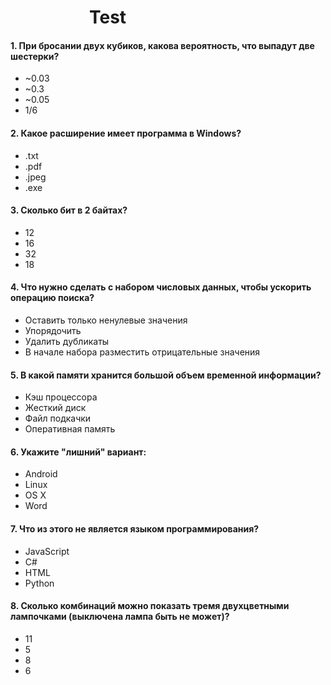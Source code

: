 #                    Test

#### 1. При бросании двух кубиков, какова вероятность, что выпадут две шестерки?
* ~0.03
* ~0.3
* ~0.05
* 1/6

#### 2. Какое расширение имеет программа в Windows?
* .txt
* .pdf
* .jpeg
* .exe

#### 3. Сколько бит в 2 байтах?
* 12
* 16
* 32
* 18

#### 4. Что нужно сделать с набором числовых данных, чтобы ускорить операцию поиска?
* Оставить только ненулевые значения
* Упорядочить
* Удалить дубликаты
* В начале набора разместить отрицательные значения

#### 5. В какой памяти хранится большой объем временной информации?
* Кэш процессора
* Жесткий диск
* Файл подкачки
* Оперативная память

#### 6. Укажите "лишний" вариант:
* Android
* Linux
* OS X
* Word

#### 7. Что из этого не является языком программирования?
* JavaScript
* C#
* HTML
* Python

#### 8. Сколько комбинаций можно показать тремя двухцветными лампочками (выключена лампа быть не может)?
* 11
* 5
* 8
* 6
